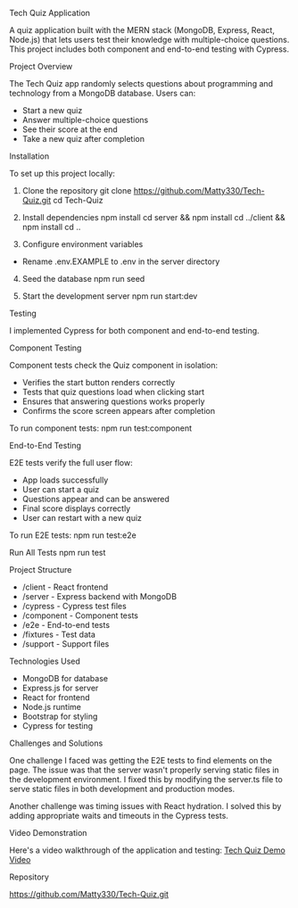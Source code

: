Tech Quiz Application

A quiz application built with the MERN stack (MongoDB, Express, React, Node.js) that lets users test their knowledge with multiple-choice questions. This project includes both component and end-to-end testing with Cypress.

Project Overview

The Tech Quiz app randomly selects questions about programming and technology from a MongoDB database. Users can:
- Start a new quiz
- Answer multiple-choice questions
- See their score at the end
- Take a new quiz after completion

Installation

To set up this project locally:

1. Clone the repository
  git clone https://github.com/Matty330/Tech-Quiz.git
  cd Tech-Quiz

2. Install dependencies
  npm install
  cd server && npm install
  cd ../client && npm install
  cd ..

3. Configure environment variables
  - Rename .env.EXAMPLE to .env in the server directory

4. Seed the database
  npm run seed

5. Start the development server
  npm run start:dev

Testing

I implemented Cypress for both component and end-to-end testing.

Component Testing

Component tests check the Quiz component in isolation:
- Verifies the start button renders correctly
- Tests that quiz questions load when clicking start
- Ensures that answering questions works properly
- Confirms the score screen appears after completion

To run component tests:
npm run test:component

End-to-End Testing

E2E tests verify the full user flow:
- App loads successfully
- User can start a quiz
- Questions appear and can be answered
- Final score displays correctly
- User can restart with a new quiz

To run E2E tests:
npm run test:e2e

Run All Tests
npm run test

Project Structure

- /client - React frontend
- /server - Express backend with MongoDB
- /cypress - Cypress test files
 - /component - Component tests
 - /e2e - End-to-end tests
 - /fixtures - Test data
 - /support - Support files

Technologies Used

- MongoDB for database
- Express.js for server
- React for frontend
- Node.js runtime
- Bootstrap for styling
- Cypress for testing

Challenges and Solutions

One challenge I faced was getting the E2E tests to find elements on the page. The issue was that the server wasn't properly serving static files in the development environment. I fixed this by modifying the server.ts file to serve static files in both development and production modes.

Another challenge was timing issues with React hydration. I solved this by adding appropriate waits and timeouts in the Cypress tests.

Video Demonstration

Here's a video walkthrough of the application and testing:
[Tech Quiz Demo Video](https://youtu.be/your-video-id)

Repository

https://github.com/Matty330/Tech-Quiz.git